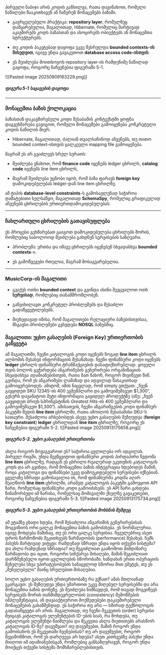 პირველი ნაბიჯი არის კოდის განხილვა, რათა დავინახოთ, რომელი ნაწილები წააკითხავენ ან ჩაწერენ მონაცემებს ბაზაში.

- გავრცელებული პრაქტიკა: **repository layer**, რომელზეც დამყარებულია, მაგალითად, Hibernate, რომელიც მარტივად აკავშირებს კოდს ბაზასთან და ასოცირებს ობიექტებს ან მონაცემთა სტრუქტურებს.
    
- თუ კოდის პაკეტებად დაყოფა უკვე შესრულდა **bounded contexts-ის მიხედვით**, იგივე უნდა გავაკეთოთ **database access code-ისთვის**.
    
- ეს შეიძლება მოითხოვოს repository layer-ის რამდენიმე ნაწილად გაყოფა, როგორც ნაჩვენებია ფიგურაში 5-1.

![[Pasted image 20250909163229.png]]
##### ფიგურა 5-1 საცავების დაყოფა

---

### მონაცემთა ბაზის ქოლოკაცია

ბაზასთან დაკავშირებული კოდი შესაბამის კონტექსტში ყოფნა დაგვეხმარება გავიგოთ, რომელი მონაცემები გამოიყენება კონკრეტული კოდის ნაწილის მიერ.

- Hibernate, მაგალითად, ძალიან თვალსაჩინოდ აჩვენებს, თუ თითო bounded context-ისთვის ცალკეული mapping file გამოიყენება.
    

მაგრამ ეს არ გვაძლევს სრულ სურათს:

- შეიძლება ვნახოთ, რომ **finance code** იყენებს ledger ცხრილს, **catalog code** იყენებს line item ცხრილს,
    
- მაგრამ შეიძლება უცნობი იყოს, რომ ბაზა ფარავს **foreign key** დამოკიდებულებას ledger-დან line item ცხრილზე.
    

ამ ტიპის **database-level constraints**-ს გამოსავლენად საჭიროა დამატებითი ხელსაწყო, მაგალითად **SchemaSpy**, რომელიც გრაფიკულად აჩვენებს ცხრილების ურთიერთდამოკიდებულებას.

---

### ჩახლართული ცხრილების გათავისუფლება

ეს პროცესი გეხმარებათ გაიგოთ დამოკიდებულება ცხრილებს შორის, რომლებიც საბოლოოდ შეიძლება გახდნენ სერვისების საზღვარი.

- პრობლემა: ერთსა და იმავე ცხრილებს იყენებენ სხვადასხვა **bounded contexts**-ი.
    
- ეს გამოწვევები რთულია, მაგრამ მოსაგვარებელია.
    

---

### MusicCorp-ის მაგალითი

- გვაქვს ოთხი **bounded context** და გვინდა ისინი შევცვალოთ ოთხ **სერვისად**, რომლებიც თანამშრომლობენ.
    
- განვიხილავთ კონკრეტულ პრობლემებს და შესაძლო გადაწყვეტილებებს.
    
- მიუხედავად იმისა, რომ მაგალითები რელაციური ბაზებისთვისაა, მსგავსი პრობლემები გვხვდება **NOSQL** ბაზებშიც.


### მაგალითი: უცხო გასაღების (Foreign Key) ურთიერთობის გაწყვეტა  


ამ მაგალითში, ჩვენი კატალოგის კოდი იყენებს ზოგად **line item** ცხრილს ალბომის შესახებ ინფორმაციის შესანახად. ჩვენი ფინანსური კოდი იყენებს **ledger** ცხრილს ფინანსური ტრანზაქციების დასაფიქსირებლად. ყოველი თვის ბოლოს გვჭირდება ანგარიშების გენერირება ორგანიზაციის სხვადასხვა ადამიანებისთვის, რათა მათ ნახონ, როგორ მივიწევთ წინ. გვინდა, რომ ეს ანგარიშები ლამაზად და ადვილად წასაკითხად გამოიყურებოდეს. ამიტომ, იმის ნაცვლად, რომ simply ვთქვათ: „ჩვენ გავყიდეთ SKU 12345-ის 400 ეგზემპლარი და გამოვიმუშავეთ $1,300“, გვსურს დავამატოთ მეტი ინფორმაცია გაყიდულ პროდუქტზე (ანუ: „ჩვენ გავყიდეთ ბრიუს სპრინგსტინის _Greatest Hits_-ის 400 ეგზემპლარი და გამოვიმუშავეთ $1,300“). ამისათვის, ჩვენი ანგარიშგების კოდი ფინანსურ პაკეტში შედის **line item** ცხრილში, რათა ამოიღოს შესაბამისი SKU-ს სათაური. შესაძლოა არსებობდეს ასევე უცხო გასაღების შეზღუდვა (**foreign key constraint**) **ledger** ცხრილიდან **line item** ცხრილზე, როგორც ეს ნაჩვენებია ფიგურაში 5-2.
![[Pasted image 20250913175658.png]]
##### ფიგურა 5-2. უცხო გასაღების ურთიერთობა

ახლა როგორ მოვაგვაროთ ეს? საჭიროა ცვლილება ორ ადგილას. პირველ რიგში, უნდა შევწყვიტოთ ფინანსური კოდის პირდაპირი წვდომა **line item** ცხრილზე, რადგან ეს ცხრილი რეალურად ეკუთვნის კატალოგის კოდს და არ გვინდა, რომ მონაცემთა ბაზის ინტეგრაცია ხდებოდეს მაშინ, როცა კატალოგი და ფინანსები უკვე დამოუკიდებელი სერვისები იქნებიან. ყველაზე სწრაფი გამოსავალია ის, რომ ფინანსურმა კოდმა აღარ შეაღწიოს **line item** ცხრილში, არამედ კატალოგის პაკეტში გამოვყოთ API ზარი, რომელსაც ფინანსური კოდი გამოიძახებს. ეს API ზარი გახდება წინამორბედი იმ ზარისა, რომელსაც მომავალში ქსელზე გავაკეთებთ, როგორც ნაჩვენებია ფიგურაში 5-3.
![[Pasted image 20250913175734.png]]
##### **ფიგურა 5-3. უცხო გასაღების ურთიერთობის მოხსნის შემდეგ**

ამ ეტაპზე ცხადი ხდება, რომ შესაძლოა ანგარიშის გენერირებისას მოგვიწიოს ორი ცალკე მონაცემთა ბაზის გამოძახება. ეს ნორმალურია. იგივე მოხდება მაშინაც, თუ ეს ორი ცალკე სერვისია. ჩვეულებრივ ასეთ დროს წარმოშობს შეკითხვებს წარმადობის (performance) შესახებ. ჩემს პასუხს მარტივად ვიტყვი: რამდენად სწრაფი უნდა იყოს თქვენი სისტემა? და ახლა რამდენად სწრაფია? თუ შეგიძლიათ გააზომოთ მიმდინარე წარმადობა და იცით, როგორი სიჩქარეა მისაღები, მაშინ შეგიძლიათ დარწმუნებული იყოთ ცვლილების სწორობაში. ხანდახან ერთი ოპერაციის შენელება სხვა უპირატესობების სანაცვლოდ სწორია მით უმეტეს, თუ ეს „შენელებული“ მაინც სრულებით მისაღებია.


ხოლო უცხო გასაღების ურთიერთობაზე რა ვქნათ? ამას მთლიანად ვკარგავთ. ეს შეზღუდვა უნდა ვმართოთ უკვე მიღებულ სერვისებში და არა მონაცემთა ბაზის დონეზე. ეს შეიძლება ნიშნავდეს, რომ თავად მოგვიწევს სერვისებს შორის თანმიმდევრულობის (consistency) შემოწმების იმპლემენტაცია, ან დავააქტიუროთ მოქმედებები დაკავშირებული მონაცემების გასაწმენდად. ეს საჭიროა თუ არა — ხშირად ტექნოლოგის გადასაწყვეტი არ არის. მაგალითად, თუ ჩვენი შეკვეთის (order) სერვისი შეიცავს კატალოგის ელემენტების ID-ების სიას, რა მოხდება, თუ კატალოგის ელემენტი წაიშლება და შეკვეთა ახლა მიუთითებს არასწორ კატალოგის ID-ზე? დავუშვათ? თუ დავუშვებთ, მაშინ როგორ უნდა გამოისახოს ეს შეკვეთაში ჩვენებისას? თუ არ დავუშვებთ, როგორ შევამოწმოთ, რომ ეს დარღვევა არ ხდება? ასეთ კითხვებზე პასუხი უნდა მიიღოთ იმ ადამიანებისგან, რომლებიც განსაზღვრავენ, როგორ უნდა მოიქცეს თქვენი სისტემა მომხმარებლებისთვის.